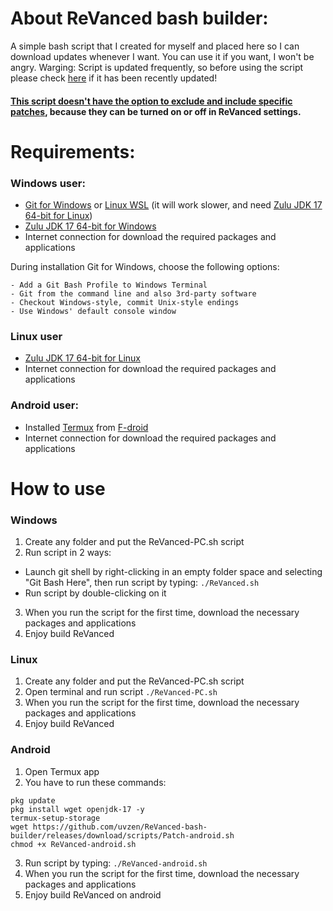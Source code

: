# About ReVanced bash builder:

A simple bash script that I created for myself and placed here so I can download updates whenever I want. You can use it if you want, I won't be angry. 
Warging: Script is updated frequently, so before using the script please check [here](https://github.com/uvzen/ReVanced-bash-builder/releases/tag/scripts) if it has been recently updated!

#### <ins>This script doesn't have the option to exclude and include specific patches</ins>, because they can be turned on or off in ReVanced settings.

# Requirements:

### Windows user:
- [Git for Windows](https://gitforwindows.org/) or [Linux WSL](https://docs.microsoft.com/en-us/windows/wsl/about) (it will work slower, and need [Zulu JDK 17 64-bit for Linux](https://cdn.azul.com/zulu/bin/zulu17.36.13-ca-jdk17.0.4-linux_amd64.deb))
- [Zulu JDK 17 64-bit for Windows](https://cdn.azul.com/zulu/bin/zulu17.36.13-ca-jdk17.0.4-win_x64.msi)
- Internet connection for download the required packages and applications

During installation Git for Windows, choose the following options:
```
- Add a Git Bash Profile to Windows Terminal
- Git from the command line and also 3rd-party software
- Checkout Windows-style, commit Unix-style endings
- Use Windows' default console window
```
### Linux user
- [Zulu JDK 17 64-bit for Linux](https://cdn.azul.com/zulu/bin/zulu17.36.13-ca-jdk17.0.4-linux_amd64.deb)
- Internet connection for download the required packages and applications

### Android user:
- Installed [Termux](https://f-droid.org/en/packages/com.termux/) from [F-droid](https://f-droid.org/en/)
- Internet connection for download the required packages and applications

# How to use


### Windows
1. Create any folder and put the ReVanced-PC.sh script
2. Run script in 2 ways:
- Launch git shell by right-clicking in an empty folder space and selecting "Git Bash Here", then run script by typing: ```./ReVanced.sh```
- Run script by double-clicking on it
3. When you run the script for the first time, download the necessary packages and applications
4. Enjoy build ReVanced

### Linux
1. Create any folder and put the ReVanced-PC.sh script 
2. Open terminal and run script ```./ReVanced-PC.sh```
3. When you run the script for the first time, download the necessary packages and applications
4. Enjoy build ReVanced

### Android
1. Open Termux app
2. You have to run these commands:
```
pkg update
pkg install wget openjdk-17 -y
termux-setup-storage
wget https://github.com/uvzen/ReVanced-bash-builder/releases/download/scripts/Patch-android.sh
chmod +x ReVanced-android.sh
```
3. Run script by typing: 
```./ReVanced-android.sh```
4. When you run the script for the first time, download the necessary packages and applications
5. Enjoy build ReVanced on android
